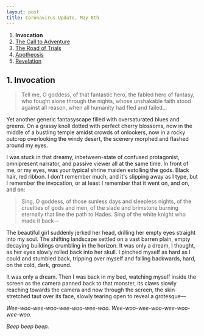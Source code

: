```yaml
---
layout: post
title: Coronavirus Update, May 8th
---
```

<ol>
  <li><strong>Invocation</strong></li>
  <li><a href="/blog/2005-covid-post/2-call-to-adventure/">The Call to Adventure</a></li>
  <li><a href="/blog/2005-covid-post/3-road-of-trials/">The Road of Trials</a></li>
  <li><a href="/blog/2005-covid-post/4-apotheosis/">Apotheosis</a></li>
  <li><a href="/blog/2005-covid-post/5-revelation/">Revelation</a></li>
</ol>

## 1. Invocation

> Tell me, O goddess, of that fantastic hero, the fabled hero of fantasy, who fought alone through the nights, whose unshakable faith stood against all reason, when all humanity had fled and failed...

Yet another generic fantasyscape filled with oversaturated blues and greens. On a grassy knoll dotted with perfect cherry blossoms, now in the middle of a bustling temple amidst crowds of onlookers, now in a rocky outcrop overlooking the windy desert, the scenery morphed and flashed around my eyes.

I was stuck in that dreamy, inbetween-state of confused protagonist, omnipresent narrator, and passive viewer all at the same time. In front of me, or my eyes, was your typical shrine maiden extolling the gods. Black hair, red ribbon. I don't remember much, and it's slipping away as I type, but I remember the invocation, or at least I remember that it went on, and on, and on:

> Sing, O goddess, of those sunless days and sleepless nights, of the cruelties of gods and men, of the slade and brimstone burning eternally that line the path to Hades. Sing of the white knight who made it back―

The beautiful girl suddenly jerked her head, drilling her empty eyes straight into my soul. The shifting landscape settled on a vast barren plain, empty decaying buildings crumbling in the horizon. It was only a dream, I thought, as her eyes slowly rolled back into her skull. I pinched myself as hard as I could and stumbled back, tripping over myself and falling backwards, hard, on the cold, dark, ground.

It was only a dream. Then I was back in my bed, watching myself inside the screen as the camera panned back to that monster, its claws slowly reaching towards the camera and now through the screen, the skin stretched taut over its face, slowly tearing open to reveal a grotesque―

*Wee-woo-wee-woo-wee-woo-wee-woo. Wee-woo-wee-woo-wee-woo-wee-woo.*

*Beep beep beep.*
